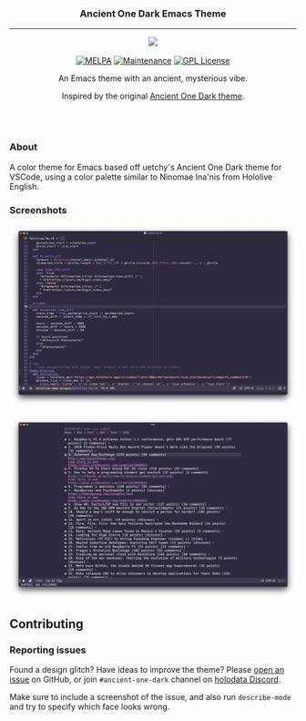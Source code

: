 <h3 align="center">Ancient One Dark Emacs Theme</h3>
<hr/>


<p align="center">
  <img src="https://upload.wikimedia.org/wikipedia/commons/thumb/0/08/EmacsIcon.svg/120px-EmacsIcon.svg.png" />
</p>

<p align="center">
<a href="https://melpa.org/#/ancient-one-dark-theme"><img alt="MELPA" src="https://melpa.org/packages/ancient-one-dark-theme-badge.svg"/></a>
<a href="https://github.com/ianpan870102/wilmersdorf-emacs-theme"><img src="https://img.shields.io/badge/Maintained%3F-yes-green.svg" alt="Maintenance"></a>
<a href="https://www.gnu.org/licenses/gpl-3.0"><img src="https://img.shields.io/badge/License-GPL%20v3-blue.svg" alt="GPL License"></a>
</p>

<p align="center">An Emacs theme with an ancient, mysterious vibe.</p>

<p align="center">Inspired by the original <a href="https://marketplace.visualstudio.com/items?itemName=uetchy.ancient-one-dark">Ancient One Dark theme</a>.</p>

<br/>
<br/>

### About

A color theme for Emacs based off uetchy's Ancient One Dark theme for VSCode, using a color palette similar to Ninomae Ina'nis from Hololive English.

### Screenshots

![Ruby mode](./screenshots/one-dark-ruby-mode.png)

![HN Reader](./screenshots/one-dark-hn-reader.png)

## Contributing

### Reporting issues

Found a design glitch? Have ideas to improve the theme? Please [open an issue](https://github.com/holodata/ancient-one-dark-emacs/issues) on GitHub, or join `#ancient-one-dark` channel on [holodata Discord](https://holodata.org/discord).

Make sure to include a screenshot of the issue, and also run `describe-mode` and try to specify which face looks wrong.
